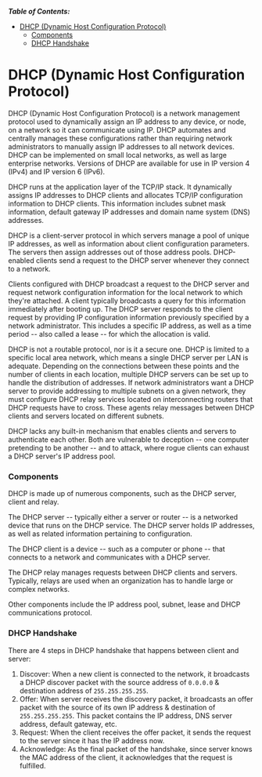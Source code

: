 ***Table of Contents:***

- [DHCP (Dynamic Host Configuration Protocol)](#dhcp-dynamic-host-configuration-protocol)
    - [Components](#components)
    - [DHCP Handshake](#dhcp-handshake)


# DHCP (Dynamic Host Configuration Protocol)

DHCP (Dynamic Host Configuration Protocol) is a network management protocol used to dynamically assign an IP address to any device, or node, on a network so it can communicate using IP. DHCP automates and centrally manages these configurations rather than requiring network administrators to manually assign IP addresses to all network devices. DHCP can be implemented on small local networks, as well as large enterprise networks. Versions of DHCP are available for use in IP version 4 (IPv4) and IP version 6 (IPv6).

DHCP runs at the application layer of the TCP/IP stack. It dynamically assigns IP addresses to DHCP clients and allocates TCP/IP configuration information to DHCP clients. This information includes subnet mask information, default gateway IP addresses and domain name system (DNS) addresses.

DHCP is a client-server protocol in which servers manage a pool of unique IP addresses, as well as information about client configuration parameters. The servers then assign addresses out of those address pools. DHCP-enabled clients send a request to the DHCP server whenever they connect to a network.

Clients configured with DHCP broadcast a request to the DHCP server and request network configuration information for the local network to which they're attached. A client typically broadcasts a query for this information immediately after booting up. The DHCP server responds to the client request by providing IP configuration information previously specified by a network administrator. This includes a specific IP address, as well as a time period -- also called a lease -- for which the allocation is valid.

DHCP is not a routable protocol, nor is it a secure one. DHCP is limited to a specific local area network, which means a single DHCP server per LAN is adequate. Depending on the connections between these points and the number of clients in each location, multiple DHCP servers can be set up to handle the distribution of addresses. If network administrators want a DHCP server to provide addressing to multiple subnets on a given network, they must configure DHCP relay services located on interconnecting routers that DHCP requests have to cross. These agents relay messages between DHCP clients and servers located on different subnets.

DHCP lacks any built-in mechanism that enables clients and servers to authenticate each other. Both are vulnerable to deception -- one computer pretending to be another -- and to attack, where rogue clients can exhaust a DHCP server's IP address pool.

### Components

DHCP is made up of numerous components, such as the DHCP server, client and relay.

The DHCP server -- typically either a server or router -- is a networked device that runs on the DHCP service. The DHCP server holds IP addresses, as well as related information pertaining to configuration.

The DHCP client is a device -- such as a computer or phone -- that connects to a network and communicates with a DHCP server.

The DHCP relay manages requests between DHCP clients and servers. Typically, relays are used when an organization has to handle large or complex networks.

Other components include the IP address pool, subnet, lease and DHCP communications protocol.

### DHCP Handshake

There are 4 steps in DHCP handshake that happens between client and server:

1. Discover:
   When a new client is connected to the network, it broadcasts a DHCP discover packet with the source address of `0.0.0.0` & destination address of `255.255.255.255`.
2. Offer:
   When server receives the discovery packet, it broadcasts an offer packet with the source of its own IP address & destination of `255.255.255.255`. This packet contains the IP address, DNS server address, default gateway, etc.
3. Request:
   When the client receives the offer packet, it sends the request to the server since it has the IP address now.
4. Acknowledge:
   As the final packet of the handshake, since server knows the MAC address of the client, it acknowledges that the request is fulfilled.